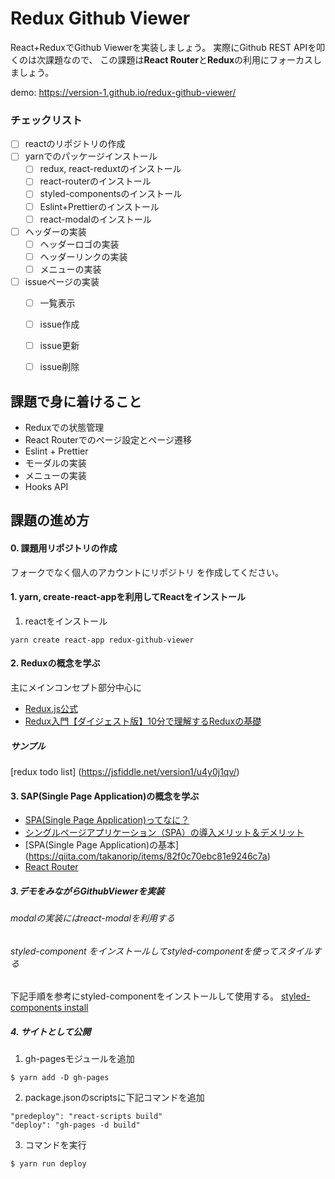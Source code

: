 

# Redux Github Viewer

React+ReduxでGithub Viewerを実装しましょう。
実際にGithub REST APIを叩くのは次課題なので、
この課題は**React Router**と**Redux**の利用にフォーカスしましょう。

demo: https://version-1.github.io/redux-github-viewer/

### チェックリスト

- [ ] reactのリポジトリの作成
- [ ] yarnでのパッケージインストール
  - [ ] redux, react-reduxtのインストール
  - [ ] react-routerのインストール
  - [ ] styled-componentsのインストール
  - [ ] Eslint+Prettierのインストール
  - [ ] react-modalのインストール
- [ ] ヘッダーの実装
  - [ ] ヘッダーロゴの実装
  - [ ] ヘッダーリンクの実装
  - [ ] メニューの実装
- [ ] issueページの実装
  - [ ] 一覧表示
  - [ ] issue作成
  - [ ] issue更新
  - [ ] issue削除


## 課題で身に着けること

- Reduxでの状態管理
- React Routerでのページ設定とページ遷移
- Eslint + Prettier
- モーダルの実装
- メニューの実装
- Hooks API

## 課題の進め方

#### 0. 課題用リポジトリの作成

フォークでなく個人のアカウントにリポジトリ を作成してください。

#### 1. yarn, create-react-appを利用してReactをインストール

1. reactをインストール
```
yarn create react-app redux-github-viewer
```

#### 2. Reduxの概念を学ぶ

主にメインコンセプト部分中心に

- [Redux.js公式](https://redux.js.org/introduction/getting-started)
- [Redux入門【ダイジェスト版】10分で理解するReduxの基礎](https://qiita.com/kitagawamac/items/49a1f03445b19cf407b7)

##### サンプル

[redux todo list] (https://jsfiddle.net/version1/u4y0j1qv/)

#### 3. SAP(Single Page Application)の概念を学ぶ

- [SPA(Single Page Application)ってなに？](https://digitalidentity.co.jp/blog/creative/about-single-page-application.html)
- [シングルページアプリケーション（SPA）の導入メリット＆デメリット](https://www.oro.com/ja/technology/001/)
- [SPA(Single Page Application)の基本] (https://qiita.com/takanorip/items/82f0c70ebc81e9246c7a)
- [React Router](https://redux.js.org/introduction/getting-started)

##### 3.デモをみながらGithubViewerを実装

###### modalの実装にはreact-modalを利用する

###### styled-component をインストールしてstyled-componentを使ってスタイルする

下記手順を参考にstyled-componentをインストールして使用する。
[styled-components install](https://styled-components.com/docs/basics#installation)

##### 4. サイトとして公開

1. gh-pagesモジュールを追加

```
$ yarn add -D gh-pages
```

2. package.jsonのscriptsに下記コマンドを追加

```
"predeploy": "react-scripts build"
"deploy": "gh-pages -d build"
```

3. コマンドを実行

```
$ yarn run deploy
```
